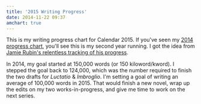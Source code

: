 ```yaml
---
title: '2015 Writing Progress'
date: 2014-11-22 09:37
amchart: true
---
```


This is my writing progress chart for Calendar 2015. If you've seen my [2014 progress chart](/writing-logs/2014-progress), you'll see this is my second year running. I got the idea from [Jamie Rubin's relentless tracking of his progress](http://www.jamierubin.net/2014/11/16/how-i-used-rescuetime-to-baseline-my-activity-in-2014-and-set-goals-for-2015/).

In 2014, my goal started at 150,000 words (or 150 kiloword/kword). I stepped the goal back to 124,000, which was the number required to finish the two drafts for *Luctatio* & *Imbroglio*. I'm setting a goal of writing an average of 100,000 words in 2015. That would finish a new novel, wrap up the edits on my two works-in-progress, and give me time to work on the next series.
